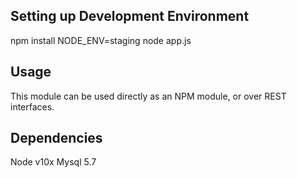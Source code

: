 Setting up Development Environment
----------------------------------
npm install
NODE_ENV=staging node app.js

Usage
-----------------------------------
This module can be used directly as an NPM module, or over REST interfaces.

Dependencies
----------------------------------
Node v10x
Mysql 5.7
